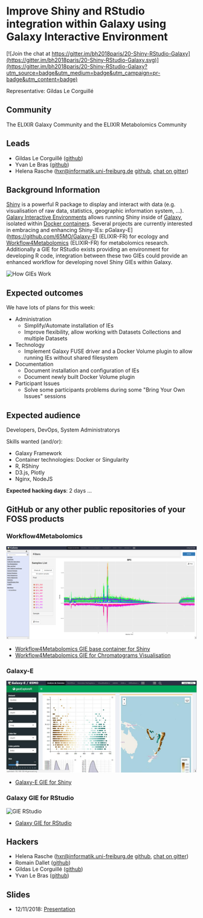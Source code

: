 # Improve Shiny and RStudio integration within Galaxy using Galaxy Interactive Environment

[![Join the chat at https://gitter.im/bh2018paris/20-Shiny-RStudio-Galaxy](https://gitter.im/bh2018paris/20-Shiny-RStudio-Galaxy.svg)](https://gitter.im/bh2018paris/20-Shiny-RStudio-Galaxy?utm_source=badge&utm_medium=badge&utm_campaign=pr-badge&utm_content=badge)

Representative: Gildas Le Corguillé

## Community

The ELIXIR Galaxy Community and the ELIXIR Metabolomics Community

## Leads

- Gildas Le Corguillé ([github](lecorguille))
- Yvan Le Bras ([github](yvanlebras))
- Helena Rasche ([hxr@informatik.uni-freiburg.de](mailto:hxr@informatik.uni-freiburg.de) [github](https://github.com/erasche), [chat on gitter](https://gitter.im/erasche))

## Background Information

[Shiny](https://shiny.rstudio.com) is a powerful R package to display and interact with data (e.g. visualisation of raw data, statistics, geographic information system, ...). [Galaxy Interactive Environments](https://docs.galaxyproject.org/en/master/admin/special_topics/interactive_environments.html) allows running Shiny inside of [Galaxy](https://galaxyproject.org), isolated within [Docker containers](https://docker.com). Several projects are currently interested in embracing and enhancing Shiny-IEs: pGalaxy-E](https://github.com/65MO/Galaxy-E) (ELIXIR-FR) for ecology and [Workflow4Metabolomics](http://workflow4metabolomics.org/) (ELIXIR-FR) for metabolomics research. Additionally a GIE for RStudio exists providing an environment for developing R code, integration between these two GIEs could provide an enhanced workflow for developing novel Shiny GIEs within Galaxy.

![How GIEs Work](https://docs.galaxyproject.org/en/master/_images/interactive_environments.png)


## Expected outcomes

We have lots of plans for this week:

- Administration
  - Simplify/Automate installation of IEs
  - Improve flexibility, allow working with Datasets Collections and multiple Datasets
- Technology
  - Implement Galaxy FUSE driver and a Docker Volume plugin to allow running IEs without shared filesystem
- Documentation
  - Document installation and configuration of IEs
  - Document newly built Docker Volume plugin
- Participant Issues
  - Solve some participants problems during some "Bring Your Own Issues" sessions

## Expected audience

Developers, DevOps, System Administratorys

Skills wanted (and/or):
 - Galaxy Framework
 - Container technologies: Docker or Singularity
 - R, RShiny
 - D3.js, Plotly
 - Nginx, NodeJS

**Expected hacking days**: 2 days ...

## GitHub or any other public repositories of your FOSS products

### Workflow4Metabolomics

![GIE Chromatograms](images/gie-shiny-chromato/gie-shiny-chromato3.png)

- [Workflow4Metabolomics GIE base container for Shiny](https://github.com/workflow4metabolomics/gie-shiny)
- [Workflow4Metabolomics GIE for Chromatograms Visualisation](https://github.com/workflow4metabolomics/gie-shiny-chromato)

### Galaxy-E

![GIE GIS](images/gie-shiny-GIS/geoexplorer.jpg)

- [Galaxy-E GIE for Shiny](https://github.com/65MO/Galaxy-E/tree/master/GIE)

### Galaxy GIE for RStudio

![GIE RStudio](https://galaxyproject.github.io/training-material/topics/dev/images/vis_IE_rstudio.png)

- [Galaxy GIE for RStudio](https://github.com/erasche/docker-rstudio-notebook/)


## Hackers

- Helena Rasche ([hxr@informatik.uni-freiburg.de](mailto:hxr@informatik.uni-freiburg.de) [github](https://github.com/erasche), [chat on gitter](https://gitter.im/erasche))
- Romain Dallet ([github](RomainDallet))
- Gildas Le Corguillé ([github](lecorguille))
- Yvan Le Bras ([github](yvanlebras))

## Slides

- 12/11/2018: [Presentation](https://docs.google.com/presentation/d/1iXeSg2QkgJGv_rbe_v03hzY0GIZkvMkBA2-VTO3-70k/edit?usp=sharing)

